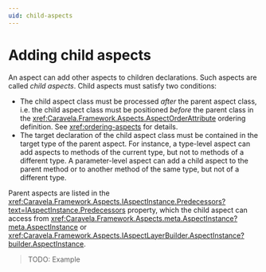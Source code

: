 ```yaml
---
uid: child-aspects
---
```


# Adding child aspects

An aspect can add other aspects to children declarations. Such aspects are called _child aspects_. Child aspects must satisfy two conditions:

* The child aspect class must be processed _after_ the parent aspect class, i.e. the child aspect class must be positioned _before_ the parent class in the <xref:Caravela.Framework.Aspects.AspectOrderAttribute> ordering definition. See <xref:ordering-aspects> for details.
* The target declaration of the child aspect class must be contained in the target type of the parent aspect. For instance, a type-level aspect can add aspects to methods of the current type, but not to methods of a different type. A parameter-level aspect can add a child aspect to the parent method or to another method of the same type, but not of a different type.

Parent aspects are listed in the <xref:Caravela.Framework.Aspects.IAspectInstance.Predecessors?text=IAspectInstance.Predecessors> property, which the child aspect can access from <xref:Caravela.Framework.Aspects.meta.AspectInstance?meta.AspectInstance> or <xref:Caravela.Framework.Aspects.IAspectLayerBuilder.AspectInstance?builder.AspectInstance>.

> TODO: Example
